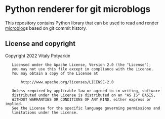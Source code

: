 # Python renderer for git microblogs

This repository contains Python library that can be used to read and render
[microblog]s based on git commit history.

[microblog]: https://github.com/sio/microblog-spec


## License and copyright

Copyright 2022 Vitaly Potyarkin

```
   Licensed under the Apache License, Version 2.0 (the "License");
   you may not use this file except in compliance with the License.
   You may obtain a copy of the License at

       http://www.apache.org/licenses/LICENSE-2.0

   Unless required by applicable law or agreed to in writing, software
   distributed under the License is distributed on an "AS IS" BASIS,
   WITHOUT WARRANTIES OR CONDITIONS OF ANY KIND, either express or implied.
   See the License for the specific language governing permissions and
   limitations under the License.
```
